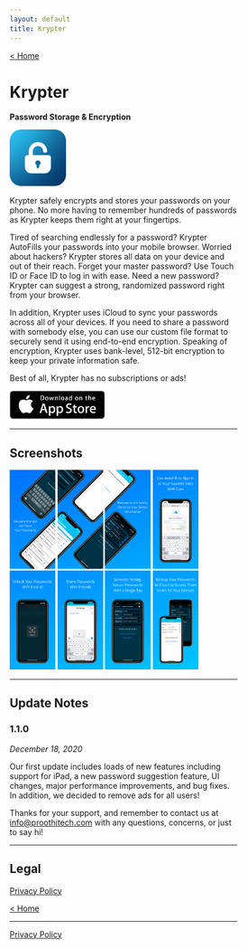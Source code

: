 ```yaml
---
layout: default
title: Krypter
---
```


[< Home](../#krypter)

# Krypter
**Password Storage & Encryption**

<img width="100" alt="Icon" src="icon.png">

Krypter safely encrypts and stores your passwords on your phone. No more having to remember hundreds of passwords as Krypter keeps them right at your fingertips.

Tired of searching endlessly for a password? Krypter AutoFills your passwords into your mobile browser.
Worried about hackers? Krypter stores all data on your device and out of their reach.
Forget your master password? Use Touch ID or Face ID to log in with ease.
Need a new password? Krypter can suggest a strong, randomized password right from your browser.

In addition, Krypter uses iCloud to sync your passwords across all of your devices.
If you need to share a password with somebody else, you can use our custom file format to securely send it using end-to-end encryption.
Speaking of encryption, Krypter uses bank-level, 512-bit encryption to keep your private information safe.

Best of all, Krypter has no subscriptions or ads!

[<img src="../appstore.png" height="50"/>](https://apps.apple.com/us/app/id1523774990)

* * *

## Screenshots

<html>
<style>
* {
  box-sizing: border-box;
}

/* Create two equal columns that floats next to each other */
.column {
  float: left;
  width: 100%;
  padding: 5px;
}

.column img {
  margin-top: 5px;
}
</style>
<body>

<!-- Photo Grid -->
<div class="row"> 
  <div class="column">
  <img src="screenshots/1:8.png" alt="Panorama 1" style="width:20%">
  <img src="screenshots/2:8.png" alt="Panorama 2" style="width:20%">
  <img src="screenshots/3:8.png" alt="Panorama 3" style="width:20%">
  <img src="screenshots/4:8.png" alt="AutoFill" style="width:20%">
  </div>
  <div class="column">
  <img src="screenshots/5:8.png" alt="Face ID" style="width:20%">
  <img src="screenshots/6:8.png" alt="Share Password" style="width:20%">
  <img src="screenshots/7:8.png" alt="Suggest Password" style="width:20%">
  <img src="screenshots/8:8.png" alt="iCloud Sync" style="width:20%">
  </div>
</div>
</body>
</html>

* * *

## Update Notes

### 1.1.0
_December 18, 2020_

Our first update includes loads of new features including support for iPad, a new password suggestion feature, UI changes, major performance improvements, and bug fixes. In addition, we decided to remove ads for all users!

Thanks for your support, and remember to contact us at info@proothitech.com with any questions, concerns, or just to say hi!

* * *

## Legal

[Privacy Policy](./privacypolicy.html)

[< Home](../#krypter)

* * *

[Privacy Policy](../privacypolicy.html)
